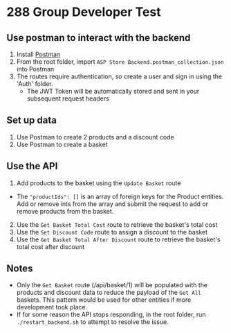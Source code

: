 # 288 Group Developer Test

## Use postman to interact with the backend

1. Install [Postman](https://www.postman.com/downloads)
2. From the root folder, import `ASP Store Backend.postman_collection.json` into Postman
3. The routes require authentication, so create a user and sign in using the 'Auth' folder.
   - The JWT Token will be automatically stored and sent in your subsequent request headers

## Set up data

1. Use Postman to create 2 products and a discount code
2. Use Postman to create a basket

## Use the API

1. Add products to the basket using the `Update Basket` route

- The `"productIds": []` is an array of foreign keys for the Product entities. Add or remove ints from the array and submit the request to add or remove products from the basket.

2. Use the `Get Basket Total Cost` route to retrieve the basket's total cost
3. Use the `Set Discount Code` route to assign a discount to the basket
4. Use the `Get Basket Total After Discount` route to retrieve the basket's total cost after discount

## Notes

- Only the `Get Basket` route (/api/basket/1) will be populated with the products and discount data to reduce the payload of the `Get All` baskets. This pattern would be used for other entities if more development took place.
- If for some reason the API stops responding, in the root folder, run `./restart_backend.sh` to attempt to resolve the issue.
